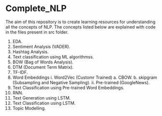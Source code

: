 # Complete_NLP
The aim of this repository is to create learning resources for understanding all the concepts of NLP.
The concepts listed below are explained with code in the files present in src folder.
1. EDA.
2. Sentiment Analysis (VADER).
3. Hashtag Analysis.
4. Text classification using ML algorithmss.
5. BOW (Bag of Words Analysis).
6. DTM (Document Term Matrix).
7. TF-IDF.
8. Word Embeddings
  i. Word2Vec (Customr Trained)
    a. CBOW.
    b. skipgram (Subsampling and Negative Sampling).
  ii. Pre-trained (GoogleNews).
9. Text Classification using Pre-trained Word Embeddings.
10. RNN.
11. Text Generation using LSTM.
12. Text Classification using LSTM.
13. Topic Modelling.
